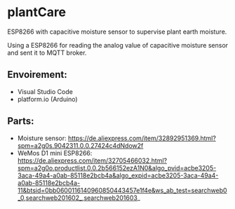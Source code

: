 # plantCare
ESP8266 with capacitive moisture sensor to supervise plant earth moisture.

Using a ESP8266 for reading the analog value of capacitive moisture sensor and sent it to MQTT broker. 

## Envoirement:
- Visual Studio Code
- platform.io (Arduino)

## Parts:
- Moisture sensor: https://de.aliexpress.com/item/32892951369.html?spm=a2g0s.9042311.0.0.27424c4dNdow2f
- WeMos D1 mini ESP8266: https://de.aliexpress.com/item/32705466032.html?spm=a2g0o.productlist.0.0.2b566152ezA1N0&algo_pvid=acbe3205-3aca-49a4-a0ab-85118e2bcb4a&algo_expid=acbe3205-3aca-49a4-a0ab-85118e2bcb4a-11&btsid=0bb0600116140960850443457e1f4e&ws_ab_test=searchweb0_0,searchweb201602_,searchweb201603_